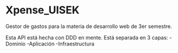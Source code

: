 # Xpense_UISEK
Gestor de gastos para la materia de desarrollo web de 3er semestre.

Esta API está hecha con DDD en mente. Está separada en 3 capas:
-Dominio
-Aplicación
-Infraestructura


